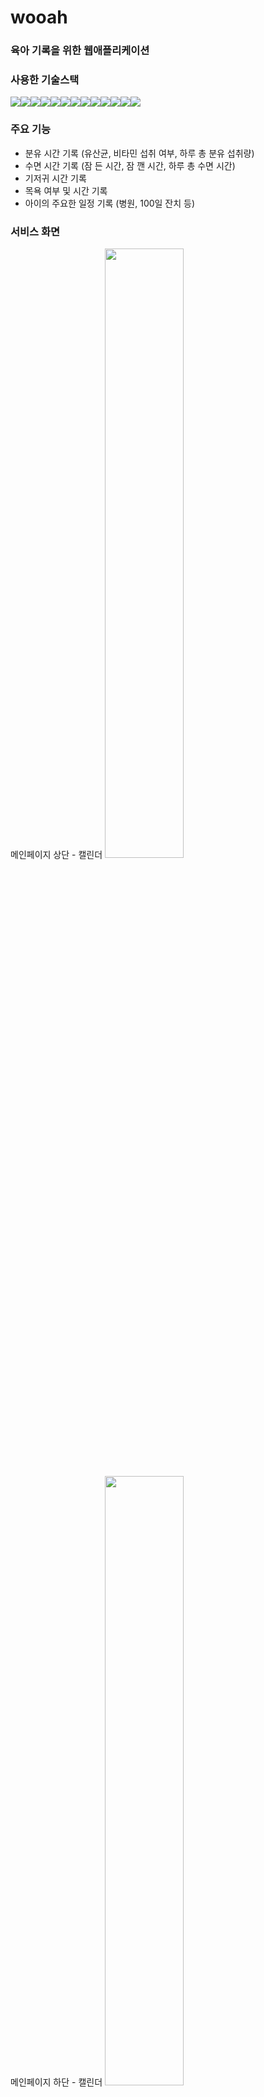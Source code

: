 # wooah

### 육아 기록을 위한 웹애플리케이션

### 사용한 기술스택

<div style="display:flex">
<img src="https://img.shields.io/badge/javascript-F7DF1E?style=flat-squre&logo=JavaScript&logoColor=black">
<img src="https://img.shields.io/badge/react-61DAFB?style=flat-squre&logo=React&logoColor=black">
<img src="https://img.shields.io/badge/redux-764ABC?style=flat-squre&logo=Redux&logoColor=black">
<img src="https://img.shields.io/badge/html-E34F26?style=flat-squre&logo=HTML5&logoColor=black">
<img src="https://img.shields.io/badge/css-1572B6?style=flat-squre&logo=CSS3&logoColor=black">
<img src="https://img.shields.io/badge/nodejs-339933?style=flat-squre&logo=Node.js&logoColor=black">
<img src="https://img.shields.io/badge/express-fff?style=flat-squre&logo=Express&logoColor=black">
<img src="https://img.shields.io/badge/aws-232F3E?style=flat-squre&logo=Amazon AWS&logoColor=white">
<img src="https://img.shields.io/badge/aws RDS-527FFF?style=flat-squre&logo=Amazon RDS&logoColor=black">
<img src="https://img.shields.io/badge/aws EC2-FF9900?style=flat-squre&logo=Amazon EC2&logoColor=black">
<img src="https://img.shields.io/badge/MySQL-4479A1?style=flat-squre&logo=MySQL&logoColor=white">
<img src="https://img.shields.io/badge/GitHub-181717?style=flat-squre&logo=Github&logoColor=white">
<img src="https://img.shields.io/badge/Ubuntu-E95428?style=flat-squre&logo=Ubuntu&logoColor=white">
</div>


### 주요 기능

- 분유 시간 기록 (유산균, 비타민 섭취 여부, 하루 총 분유 섭취량)
- 수면 시간 기록 (잠 든 시간, 잠 깬 시간, 하루 총 수면 시간)
- 기저귀 시간 기록
- 목욕 여부 및 시간 기록
- 아이의 주요한 일정 기록 (병원, 100일 잔치 등)

### 서비스 화면

메인페이지 상단 - 캘린더
<img src="https://user-images.githubusercontent.com/105469077/235883185-5ebafa60-eca8-409a-80d7-765e72e08be4.png" width="50%" />

메인페이지 하단 - 캘린더 
<img src="https://user-images.githubusercontent.com/105469077/235883495-0c12d5ac-61c6-4e6c-adc0-0ba7d1437ca2.png" width="50%"/>

### 서비스 페이지
<a href="https://wooah.site/" target="_blank"><img src="https://img.shields.io/badge/Wooah-0A0A0A?style=for-the-badge&logo=dev.to&logoColor=white"></a>
